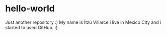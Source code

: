 # hello-world
Just another repository :)
My name is Itzú Villarce i live in Mexico City and i started to used GitHub. :) 
